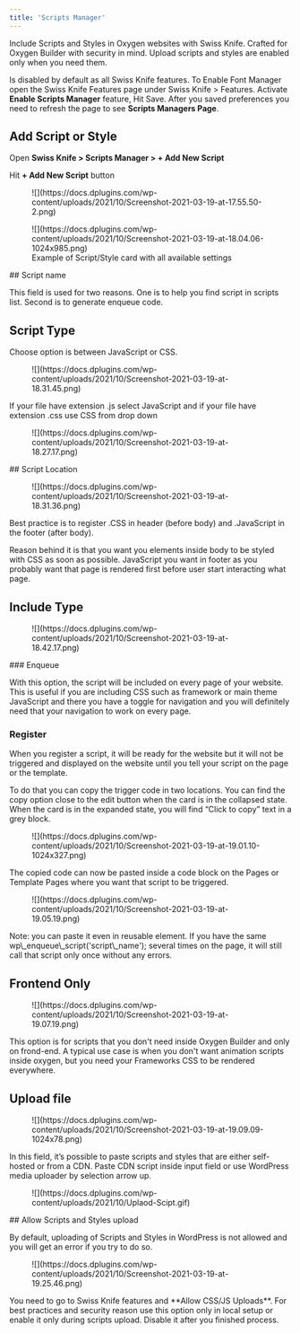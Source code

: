 ```yaml
---
title: 'Scripts Manager'
---
```


Include Scripts and Styles in Oxygen websites with Swiss Knife. Crafted for Oxygen Builder with security in mind. Upload scripts and styles are enabled only when you need them.

Is disabled by default as all Swiss Knife features. To Enable Font Manager open the Swiss Knife Features page under Swiss Knife &gt; Features. Activate **Enable Scripts Manager** feature, Hit Save. After you saved preferences you need to refresh the page to see **Scripts Managers Page**.

## Add Script or Style

Open **Swiss Knife &gt; Scripts Manager &gt; + Add New Script**

Hit **+ **Add New Script**** button

<figure class="wp-block-image size-full">![](https://docs.dplugins.com/wp-content/uploads/2021/10/Screenshot-2021-03-19-at-17.55.50-2.png)</figure><figure class="wp-block-image size-large">![](https://docs.dplugins.com/wp-content/uploads/2021/10/Screenshot-2021-03-19-at-18.04.06-1024x985.png)<figcaption>Example of Script/Style card with all available settings</figcaption></figure>## Script name

This field is used for two reasons. One is to help you find script in scripts list. Second is to generate enqueue code.

## Script Type

Choose option is between JavaScript or CSS.

<figure class="wp-block-image size-full">![](https://docs.dplugins.com/wp-content/uploads/2021/10/Screenshot-2021-03-19-at-18.31.45.png)</figure>If your file have extension .js select JavaScript and if your file have extension .css use CSS from drop down

<figure class="wp-block-image size-full">![](https://docs.dplugins.com/wp-content/uploads/2021/10/Screenshot-2021-03-19-at-18.27.17.png)</figure>## Script Location

<figure class="wp-block-image size-full">![](https://docs.dplugins.com/wp-content/uploads/2021/10/Screenshot-2021-03-19-at-18.31.36.png)</figure>Best practice is to register .CSS in header (before body) and .JavaScript in the footer (after body).

Reason behind it is that you want you elements inside body to be styled with CSS as soon as possible. JavaScript you want in footer as you probably want that page is rendered first before user start interacting what page.

## Include Type

<figure class="wp-block-image size-full">![](https://docs.dplugins.com/wp-content/uploads/2021/10/Screenshot-2021-03-19-at-18.42.17.png)</figure>### Enqueue

With this option, the script will be included on every page of your website. This is useful if you are including CSS such as framework or main theme JavaScript and there you have a toggle for navigation and you will definitely need that your navigation to work on every page.

### Register

When you register a script, it will be ready for the website but it will not be triggered and displayed on the website until you tell your script on the page or the template.

To do that you can copy the trigger code in two locations. You can find the copy option close to the edit button when the card is in the collapsed state. When the card is in the expanded state, you will find “Click to copy” text in a grey block.

<figure class="wp-block-image size-large">![](https://docs.dplugins.com/wp-content/uploads/2021/10/Screenshot-2021-03-19-at-19.01.10-1024x327.png)</figure>The copied code can now be pasted inside a code block on the Pages or Template Pages where you want that script to be triggered.

<figure class="wp-block-image size-full">![](https://docs.dplugins.com/wp-content/uploads/2021/10/Screenshot-2021-03-19-at-19.05.19.png)</figure>Note: you can paste it even in reusable element. If you have the same wp\_enqueue\_script('script\_name'); several times on the page, it will still call that script only once without any errors.

## Frontend Only

<figure class="wp-block-image size-full">![](https://docs.dplugins.com/wp-content/uploads/2021/10/Screenshot-2021-03-19-at-19.07.19.png)</figure>This option is for scripts that you don't need inside Oxygen Builder and only on frond-end. A typical use case is when you don't want animation scripts inside oxygen, but you need your Frameworks CSS to be rendered everywhere.

## Upload file

<figure class="wp-block-image size-large">![](https://docs.dplugins.com/wp-content/uploads/2021/10/Screenshot-2021-03-19-at-19.09.09-1024x78.png)</figure>In this field, it’s possible to paste scripts and styles that are either self-hosted or from a CDN. Paste CDN script inside input field or use WordPress media uploader by selection arrow up.

<figure class="wp-block-image size-full">![](https://docs.dplugins.com/wp-content/uploads/2021/10/Uplaod-Scipt.gif)</figure>## Allow Scripts and Styles upload

By default, uploading of Scripts and Styles in WordPress is not allowed and you will get an error if you try to do so.

<figure class="wp-block-image size-full">![](https://docs.dplugins.com/wp-content/uploads/2021/10/Screenshot-2021-03-19-at-19.25.46.png)</figure>You need to go to Swiss Knife features and **Allow CSS/JS Uploads**. For best practices and security reason use this option only in local setup or enable it only during scripts upload. Disable it after you finished process.
